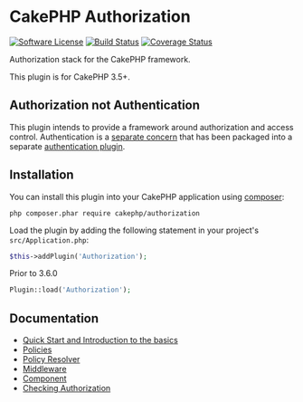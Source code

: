 # CakePHP Authorization

[![Software License](https://img.shields.io/badge/license-MIT-brightgreen.svg?style=flat-square)](LICENSE.txt)
[![Build Status](https://img.shields.io/travis/cakephp/authorization/master.svg?style=flat-square)](https://travis-ci.org/cakephp/authorization)
[![Coverage Status](https://img.shields.io/codecov/c/github/cakephp/authorization.svg?style=flat-square)](https://codecov.io/github/cakephp/authorization)

Authorization stack for the CakePHP framework.

This plugin is for CakePHP 3.5+.

## Authorization not Authentication

This plugin intends to provide a framework around authorization and access
control. Authentication is a [separate 
concern](https://en.wikipedia.org/wiki/Separation_of_concerns) that has been
packaged into a separate [authentication plugin](https://github.com/cakephp/authentication).

## Installation

You can install this plugin into your CakePHP application using 
[composer](http://getcomposer.org):

```
php composer.phar require cakephp/authorization
```

Load the plugin by adding the following statement in your project's
`src/Application.php`:
```php
$this->addPlugin('Authorization');
```
Prior to 3.6.0
```php
Plugin::load('Authorization');
```

## Documentation

 * [Quick Start and Introduction to the basics](docs/Quick-start-and-introduction.md)
 * [Policies](docs/Policies.md)
 * [Policy Resolver](docs/Policy-Resolvers.md)
 * [Middleware](docs/Middleware.md)
 * [Component](docs/Component.md)
 * [Checking Authorization](docs/Checking-Authorization.md)
